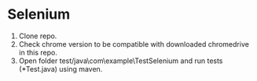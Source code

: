 # Selenium
1. Clone repo.
2. Check chrome version to be compatible with downloaded chromedrive in this repo.
3. Open folder test/java\com\example\TestSelenium and run tests (*Test.java) using maven.
